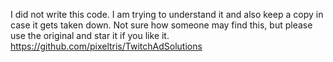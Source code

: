 I did not write this code. I am trying to understand it and also keep a copy in case it gets taken down. Not sure how someone may find this, but please use the original and star it if you like it. https://github.com/pixeltris/TwitchAdSolutions 
